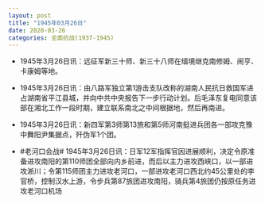 ```yaml
---
layout: post
title: "1945年03月26日"
date: 2020-03-26
categories: 全面抗战(1937-1945)
---
```


<meta name="referrer" content="no-referrer" />

- 1945年3月26日讯：远征军新三十师、新三十八师在缅境继克南修姆、闹亨、卡康姆等地。 

- 1945年3月26日讯：由八路军独立第1游击支队改称的湖南人民抗日救国军进占湖南省平江县城，并向中共中央报告下一步行动计划。后毛泽东复电同意该部在湘北工作一段时期，建立联系南北之中间根据地，然后再南进。 

- 1945年3月26日讯：新四军第3师第13旅和第5师河南挺进兵团各一部攻克豫中舞阳尹集据点，歼伪军1个团。 

- #老河口会战# 1945年3月26日讯：日军12军指挥官因进展顺利，决定令原准备进攻南阳的第110师团全部向内乡前进，而后以主力进攻西峡口，以一部进攻淅川；令第115师团主力进攻老河口，一部进攻老河口西北约45公里处的李官桥，控制汉水上游，令步兵第87旅团进攻南阳，骑兵第4旅团仍按原任务进攻老河口机场 

